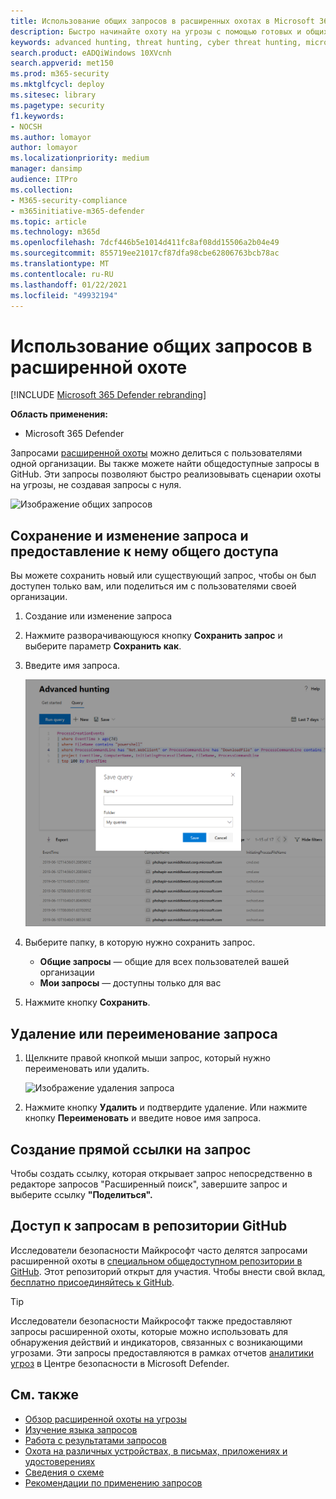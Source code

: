 ```yaml
---
title: Использование общих запросов в расширенных охотах в Microsoft 365 Defender
description: Быстро начинайте охоту на угрозы с помощью готовых и общих запросов. Делитесь своими запросами с людьми или со своей организацией.
keywords: advanced hunting, threat hunting, cyber threat hunting, microsoft threat protection, microsoft 365, mtp, m365, search, query, telemetry, custom detections, schema, kusto, github repo, my queries, shared queries
search.product: eADQiWindows 10XVcnh
search.appverid: met150
ms.prod: m365-security
ms.mktglfcycl: deploy
ms.sitesec: library
ms.pagetype: security
f1.keywords:
- NOCSH
ms.author: lomayor
author: lomayor
ms.localizationpriority: medium
manager: dansimp
audience: ITPro
ms.collection:
- M365-security-compliance
- m365initiative-m365-defender
ms.topic: article
ms.technology: m365d
ms.openlocfilehash: 7dcf446b5e1014d411fc8af08dd15506a2b04e49
ms.sourcegitcommit: 855719ee21017cf87dfa98cbe62806763bcb78ac
ms.translationtype: MT
ms.contentlocale: ru-RU
ms.lasthandoff: 01/22/2021
ms.locfileid: "49932194"
---
```

# <a name="use-shared-queries-in-advanced-hunting"></a>Использование общих запросов в расширенной охоте

[!INCLUDE [Microsoft 365 Defender rebranding](../includes/microsoft-defender.md)]


**Область применения:**
- Microsoft 365 Defender



Запросами [расширенной охоты](advanced-hunting-overview.md) можно делиться с пользователями одной организации. Вы также можете найти общедоступные запросы в GitHub. Эти запросы позволяют быстро реализовывать сценарии охоты на угрозы, не создавая запросы с нуля.

![Изображение общих запросов](../../media/advanced-hunting-shared-queries.png)

## <a name="save-modify-and-share-a-query"></a>Сохранение и изменение запроса и предоставление к нему общего доступа
Вы можете сохранить новый или существующий запрос, чтобы он был доступен только вам, или поделиться им с пользователями своей организации. 

1. Создание или изменение запроса 

2. Нажмите разворачивающуюся кнопку **Сохранить запрос** и выберите параметр **Сохранить как**.
    
3. Введите имя запроса. 

   ![Изображение сохранения запроса](../../media/advanced-hunting-save-query.png)

4. Выберите папку, в которую нужно сохранить запрос.
    - **Общие запросы** — общие для всех пользователей вашей организации
    - **Мои запросы** — доступны только для вас
    
5. Нажмите кнопку **Сохранить**. 

## <a name="delete-or-rename-a-query"></a>Удаление или переименование запроса
1. Щелкните правой кнопкой мыши запрос, который нужно переименовать или удалить.

    ![Изображение удаления запроса](../../media/advanced_hunting_delete_rename.png)

2. Нажмите кнопку **Удалить** и подтвердите удаление. Или нажмите кнопку **Переименовать** и введите новое имя запроса.

## <a name="create-a-direct-link-to-a-query"></a>Создание прямой ссылки на запрос
Чтобы создать ссылку, которая открывает запрос непосредственно в редакторе запросов "Расширенный поиск", завершите запрос и выберите ссылку **"Поделиться".**

## <a name="access-queries-in-the-github-repository"></a>Доступ к запросам в репозитории GitHub  
Исследователи безопасности Майкрософт часто делятся запросами расширенной охоты в [специальном общедоступном репозитории в GitHub](https://aka.ms/hunting-queries). Этот репозиторий открыт для участия. Чтобы внести свой вклад, [бесплатно присоединяйтесь к GitHub](https://github.com/).

>[!tip]
>Исследователи безопасности Майкрософт также предоставляют запросы расширенной охоты, которые можно использовать для обнаружения действий и индикаторов, связанных с возникающими угрозами. Эти запросы предоставляются в рамках отчетов [аналитики угроз](https://docs.microsoft.com/windows/security/threat-protection/microsoft-defender-atp/threat-analytics) в Центре безопасности в Microsoft Defender.

## <a name="related-topics"></a>См. также
- [Обзор расширенной охоты на угрозы](advanced-hunting-overview.md)
- [Изучение языка запросов](advanced-hunting-query-language.md)
- [Работа с результатами запросов](advanced-hunting-query-results.md)
- [Охота на различных устройствах, в письмах, приложениях и удостоверениях](advanced-hunting-query-emails-devices.md)
- [Сведения о схеме](advanced-hunting-schema-tables.md)
- [Рекомендации по применению запросов](advanced-hunting-best-practices.md)
